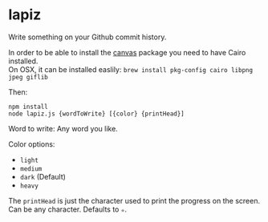# lapiz
Write something on your Github commit history.

In order to be able to install the [canvas](https://github.com/Automattic/node-canvas) package you need to have Cairo installed. <br/>
On OSX, it can be installed easlily: `brew install pkg-config cairo libpng jpeg giflib`

Then:

```
npm install
node lapiz.js {wordToWrite} [{color} {printHead}]
```

Word to write: Any word you like.

Color options:

 - `light`
 - `medium`
 - `dark` (Default)
 - `heavy`

The `printHead` is just the character used to print the progress on the screen. Can be any character. Defaults to `✮`.
